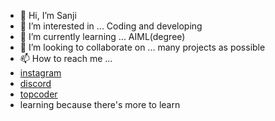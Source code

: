- 👋 Hi, I’m Sanji
- 👀 I’m interested in ... Coding and developing
- 🌱 I’m currently learning ... AIML(degree)
- 💞️ I’m looking to collaborate on ... many projects as possible
- 📫 How to reach me ...
-  [instagram](https://www.instagram.com/blackcottonfieldworker?igsh=MXBiMDE4NDMzM3NsMQ==)
-  [discord](https://discord.com/invite/asYRkrbs)
-  [topcoder](https://profiles.topcoder.com/Hirakoder)
-  learning because there's more to learn
<!---
Sanji195/Sanji195 is a ✨ special ✨ repository because its `README.md` (this file) appears on your GitHub profile.
You can click the Preview link to take a look at your changes.
--->
